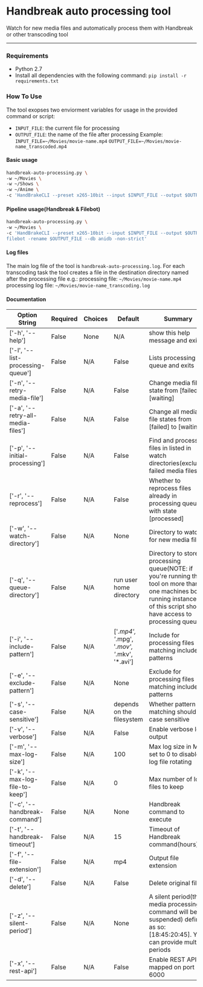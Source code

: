 Handbreak auto processing tool
==============================
Watch for new media files and automatically process them with Handbreak or other transcoding tool

---   
### Requirements

* Python 2.7
* Install all dependencies with the following command:
`pip install -r requirements.txt`

### How To Use

The tool exopses two enviorment variables for usage in the provided command or script:
* `INPUT_FILE`: the current file for processing
* `OUTPUT_FILE`: the name of the file after processing
Example:
`INPUT_FILE=~/Movies/movie-name.mp4`
`OUTPUT_FILE=~/Movies/movie-name_transcoded.mp4`

#### Basic usage

```bash
handbreak-auto-processing.py \
-w ~/Movies \
-w ~/Shows \
-w ~/Anime \
-c 'HandBrakeCLI --preset x265-10bit --input $INPUT_FILE --output $OUTPUT_FILE'
```

#### Pipeline usage(Handbreak & Filebot)

```bash
handbreak-auto-processing.py \
-w ~/Movies \
-c 'HandBrakeCLI --preset x265-10bit --input $INPUT_FILE --output $OUTPUT_FILE &&
filebot -rename $OUTPUT_FILE --db anidb -non-strict'
```

#### Log files

The main log file of the tool is `handbreak-auto-processing.log`. 
For each transcoding task the tool creates a file in the destination directory named after the processing file e.g.:
processing file: `~/Movies/movie-name.mp4`
processing log file: `~/Movies/movie-name_transcoding.log`

#### Documentation
  
| Option String | Required | Choices | Default| Summary |  
|---------------|----------|---------|--------|----------------|  
| ['-h', '--help'] | False | None | N/A | show this help message and exit | 
| ['-l', '--list-processing-queue'] | False | N/A | False | Lists processing queue and exits | 
| ['-n', '--retry-media-file'] | False | N/A | False | Change media file state from [failed] to [waiting] | 
| ['-a', '--retry-all-media-files'] | False | N/A | False | Change all media file states from [failed] to [waiting] | 
| ['-p', '--initial-processing'] | False | N/A | False | Find and process all files in listed in watch directories(excludes failed media files) | 
| ['-r', '--reprocess'] | False | N/A | False | Whether to reprocess files already in processing queue with state [processed] | 
| ['-w', '--watch-directory'] | False | N/A | None | Directory to watch for new media files | 
| ['-q', '--queue-directory'] | False | N/A | run user home directory | Directory to store processing queue(NOTE: if you're running the tool on more than one machines both running instances of this script should have access to processing queue) | 
| ['-i', '--include-pattern'] | False | N/A | ['*.mp4', '*.mpg', '*.mov', '*.mkv', '*.avi'] | Include for processing files matching include patterns | 
| ['-e', '--exclude-pattern'] | False | N/A | None | Exclude for processing files matching include patterns | 
| ['-s', '--case-sensitive'] | False | N/A | depends on the filesystem | Whether pattern matching should be case sensitive | 
| ['-v', '--verbose'] | False | N/A | False | Enable verbose log output | 
| ['-m', '--max-log-size'] | False | N/A | 100 | Max log size in MB; set to 0 to disable log file rotating | 
| ['-k', '--max-log-file-to-keep'] | False | N/A | 0 | Max number of log files to keep | 
| ['-c', '--handbreak-command'] | False | N/A | None | Handbreak command to execute | 
| ['-t', '--handbreak-timeout'] | False | N/A | 15 | Timeout of Handbreak command(hours) | 
| ['-f', '--file-extension'] | False | N/A | mp4 | Output file extension | 
| ['-d', '--delete'] | False | N/A | False | Delete original file |   
| ['-z', '--silent-period'] | False | N/A | None | A silent period(the media processing command will be suspended) defined as so: [18:45:20:45]. You can provide multiple periods |
| ['-x', '--rest-api'] | False | N/A | False | Enable REST API mapped on port 6000 |
